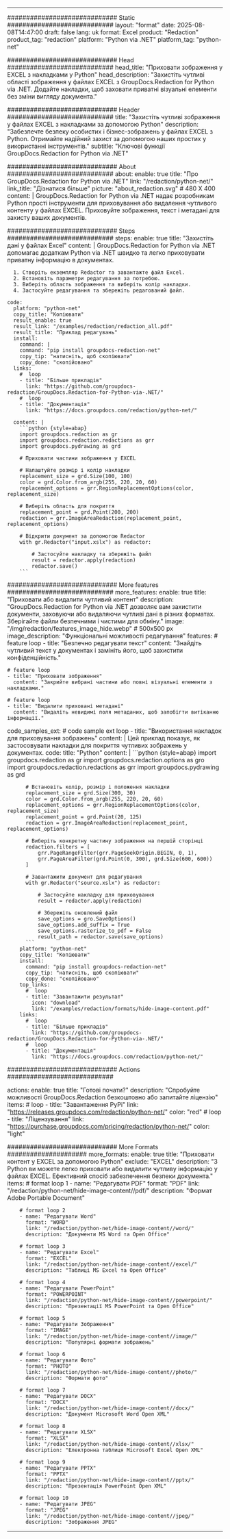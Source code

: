 
---
############################# Static ############################
layout: "format"
date:  2025-08-08T14:47:00
draft: false
lang: uk
format: Excel
product: "Redaction"
product_tag: "redaction"
platform: "Python via .NET"
platform_tag: "python-net"

############################# Head ############################
head_title: "Приховати зображення у EXCEL з накладками у Python"
head_description: "Захистіть чутливі області зображення у файлах EXCEL з GroupDocs.Redaction for Python via .NET. Додайте накладки, щоб заховати приватні візуальні елементи без зміни вигляду документа."

############################# Header ############################
title: "Захистіть чутливі зображення у файлах EXCEL з накладками за допомогою Python" 
description: "Забезпечте безпеку особистих і бізнес-зображень у файлах EXCEL з Python. Отримайте надійний захист за допомогою наших простих у використанні інструментів."
subtitle: "Ключові функції GroupDocs.Redaction for Python via .NET" 

############################# About ############################
about:
    enable: true
    title: "Про GroupDocs.Redaction for Python via .NET"
    link: "/redaction/python-net/"
    link_title: "Дізнатися більше"
    picture: "about_redaction.svg" # 480 X 400
    content: |
       GroupDocs.Redaction for Python via .NET надає розробникам Python прості інструменти для приховування або видалення чутливого контенту у файлах EXCEL. Приховуйте зображення, текст і метадані для захисту ваших документів.

############################# Steps ############################
steps:
    enable: true
    title: "Захистіть дані у файлах Excel"
    content: |
      GroupDocs.Redaction for Python via .NET допомагає додаткам Python via .NET швидко та легко приховувати приватну інформацію в документах.
      
      1. Створіть екземпляр Redactor та завантажте файл Excel.
      2. Встановіть параметри редагування за потребою.
      3. Виберіть область зображення та виберіть колір накладки.
      4. Застосуйте редагування та збережіть редагований файл.
   
    code:
      platform: "python-net"
      copy_title: "Копіювати"
      result_enable: true
      result_link: "/examples/redaction/redaction_all.pdf"
      result_title: "Приклад редагувань"
      install:
        command: |
        command: "pip install groupdocs-redaction-net"
        copy_tip: "натисніть, щоб скопіювати"
        copy_done: "скопійовано"
      links:
        #  loop
        - title: "Більше прикладів"
          link: "https://github.com/groupdocs-redaction/GroupDocs.Redaction-for-Python-via-.NET/"
        #  loop
        - title: "Документація"
          link: "https://docs.groupdocs.com/redaction/python-net/"
          
      content: |
        ```python {style=abap}
        import groupdocs.redaction as gr
        import groupdocs.redaction.redactions as grr
        import groupdocs.pydrawing as grd

        # Приховати частини зображення у EXCEL

        # Налаштуйте розмір і колір накладки
        replacement_size = grd.Size(100, 100)
        color = grd.Color.from_argb(255, 220, 20, 60)
        replacement_options = grr.RegionReplacementOptions(color, replacement_size)

        # Виберіть область для покриття
        replacement_point = grd.Point(200, 200)
        redaction = grr.ImageAreaRedaction(replacement_point, replacement_options)
                
        # Відкрити документ за допомогою Redactor
        with gr.Redactor("input.xslx") as redactor:

            # Застосуйте накладку та збережіть файл
            result = redactor.apply(redaction)
            redactor.save()
        ```            


############################# More features ############################
more_features:
  enable: true
  title: "Приховати або видалити чутливий контент"
  description: "GroupDocs.Redaction for Python via .NET дозволяє вам захистити документи, заховуючи або видаляючи чутливі дані в різних форматах. Зберігайте файли безпечними і чистими для обміну."
  image: "/img/redaction/features_image_hide.webp" # 500x500 px
  image_description: "Функціональні можливості редагування"
  features:
    # feature loop
    - title: "Безпечно редагувати текст"
      content: "Знайдіть чутливий текст у документах і замініть його, щоб захистити конфіденційність."

    # feature loop
    - title: "Приховати зображення"
      content: "Закрийте вибрані частини або повні візуальні елементи з накладками."

    # feature loop
    - title: "Видалити приховані метадані"
      content: "Видаліть невидимі поля метаданих, щоб запобігти витіканню інформації."
      
  code_samples_ext:
    # code sample ext loop
    - title: "Використання накладок для приховування зображень"
      content: |
        Цей приклад показує, як застосовувати накладки для покриття чутливих зображень у документах.
      code:
        title: "Python"
        content: |
          ```python {style=abap}
          import groupdocs.redaction as gr
          import groupdocs.redaction.options as gro
          import groupdocs.redaction.redactions as grr
          import groupdocs.pydrawing as grd

          # Встановіть колір, розмір і положення накладки
          replacement_size = grd.Size(300, 30)
          color = grd.Color.from_argb(255, 220, 20, 60)
          replacement_options = grr.RegionReplacementOptions(color, replacement_size)
          replacement_point = grd.Point(20, 125)
          redaction = grr.ImageAreaRedaction(replacement_point, replacement_options)

          # Виберіть конкретну частину зображення на першій сторінці
          redaction.filters = [
              grr.PageRangeFilter(grr.PageSeekOrigin.BEGIN, 0, 1),
              grr.PageAreaFilter(grd.Point(0, 300), grd.Size(600, 600))
          ]

          # Завантажити документ для редагування
          with gr.Redactor("source.xslx") as redactor:

              # Застосуйте накладку для приховування
              result = redactor.apply(redaction)

              # Збережіть оновлений файл
              save_options = gro.SaveOptions()
              save_options.add_suffix = True
              save_options.rasterize_to_pdf = False
              result_path = redactor.save(save_options)
          ```
        platform: "python-net"
        copy_title: "Копіювати"
        install:
          command: "pip install groupdocs-redaction-net"
          copy_tip: "натисніть, щоб скопіювати"
          copy_done: "скопійовано"
        top_links:
          #  loop
          - title: "Завантажити результат"
            icon: "download"
            link: "/examples/redaction/formats/hide-image-content.pdf"
        links:
          #  loop
          - title: "Більше прикладів"
            link: "https://github.com/groupdocs-redaction/GroupDocs.Redaction-for-Python-via-.NET/"
          #  loop
          - title: "Документація"
            link: "https://docs.groupdocs.com/redaction/python-net/"


############################# Actions ############################

actions:
  enable: true
  title: "Готові почати?"
  description: "Спробуйте можливості GroupDocs.Redaction безкоштовно або запитайте ліцензію"
  items:
    #  loop
    - title: "Завантаження PyPi"
      link: "https://releases.groupdocs.com/redaction/python-net/"
      color: "red"
        #  loop
    - title: "Ліцензування"
      link: "https://purchase.groupdocs.com/pricing/redaction/python-net/"
      color: "light"


############################# More Formats #####################
more_formats:
    enable: true
    title: "Приховати контент у EXCEL за допомогою Python"
    exclude: "EXCEL"
    description: "З Python ви можете легко приховати або видалити чутливу інформацію у файлах EXCEL. Ефективний спосіб забезпечення безпеки документа."
    items: 
        # format loop 1
        - name: "Редагувати PDF"
          format: "PDF"
          link: "/redaction/python-net/hide-image-content//pdf/"
          description: "Формат Adobe Portable Document"

        # format loop 2
        - name: "Редагувати Word"
          format: "WORD"
          link: "/redaction/python-net/hide-image-content//word/"
          description: "Документи MS Word та Open Office"
          
        # format loop 3
        - name: "Редагувати Excel"
          format: "EXCEL"
          link: "/redaction/python-net/hide-image-content//excel/"
          description: "Таблиці MS Excel та Open Office"

        # format loop 4
        - name: "Редагувати PowerPoint"
          format: "POWERPOINT"
          link: "/redaction/python-net/hide-image-content//powerpoint/"
          description: "Презентації MS PowerPoint та Open Office"

        # format loop 5
        - name: "Редагувати Зображення"
          format: "IMAGE"
          link: "/redaction/python-net/hide-image-content//image/"
          description: "Популярні формати зображень"

        # format loop 6
        - name: "Редагувати Фото"
          format: "PHOTO"
          link: "/redaction/python-net/hide-image-content//photo/"
          description: "Формати фото"

        # format loop 7
        - name: "Редагувати DOCX"
          format: "DOCX"
          link: "/redaction/python-net/hide-image-content//docx/"
          description: "Документ Microsoft Word Open XML"
          
        # format loop 8
        - name: "Редагувати XLSX"
          format: "XLSX"
          link: "/redaction/python-net/hide-image-content//xlsx/"
          description: "Електронна таблиця Microsoft Excel Open XML"
          
        # format loop 9
        - name: "Редагувати PPTX"
          format: "PPTX"
          link: "/redaction/python-net/hide-image-content//pptx/"
          description: "Презентація PowerPoint Open XML"

        # format loop 10
        - name: "Редагувати JPEG"
          format: "JPEG"
          link: "/redaction/python-net/hide-image-content//jpeg/"
          description: "Зображення JPEG"


---